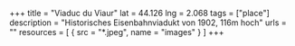 +++
title = "Viaduc du Viaur"
lat = 44.126
lng = 2.068
tags = ["place"]
description = "Historisches Eisenbahnviadukt von 1902, 116m hoch"
urls = ""
resources = [
    { src = "*.jpeg", name = "images" }
]
+++